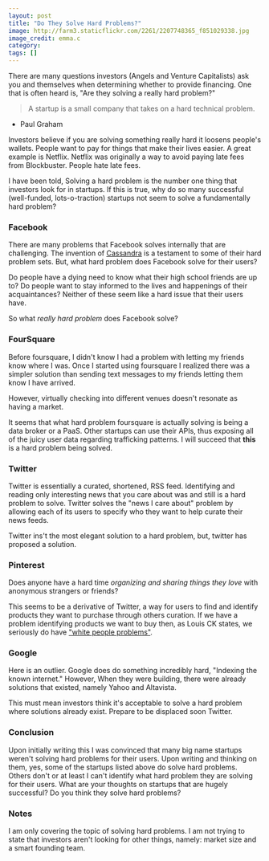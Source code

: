 ```yaml
---
layout: post
title: "Do They Solve Hard Problems?"
image: http://farm3.staticflickr.com/2261/2207748365_f851029338.jpg
image_credit: emma.c
category: 
tags: []
---
```


There are many questions investors (Angels and Venture Capitalists) ask you and themselves when determining whether to provide financing. One that is often heard is, "Are they solving a really hard problem?"

> A startup is a small company that takes on a hard technical problem.
- Paul Graham

Investors believe if you are solving something really hard it loosens people's wallets. People want to pay for things that make their lives easier. A great example is Netflix. Netflix was originally a way to avoid paying late fees from Blockbuster. People hate late fees.

I have been told, Solving a hard problem is the number one thing that investors look for in startups. If this is true, why do so many successful (well-funded, lots-o-traction) startups not seem to solve a fundamentally hard problem?

### Facebook
There are many problems that Facebook solves internally that are challenging. The invention of [Cassandra](http://en.wikipedia.org/wiki/Apache_Cassandra) is a testament to some of their hard problem sets. But, what hard problem does Facebook solve for their users?

Do people have a dying need to know what their high school friends are up to? Do people want to stay informed to the lives and happenings of their acquaintances? Neither of these seem like a hard issue that their users have. 

So what *really hard problem* does Facebook solve?

### FourSquare
Before foursquare, I didn't know I had a problem with letting my friends know where I was. Once I started using foursquare I realized there was a simpler solution than sending text messages to my friends letting them know I have arrived.

However, virtually checking into different venues doesn't resonate as having a market. 

It seems that what hard problem foursquare is actually solving is being a data broker or a PaaS. Other startups can use their APIs, thus exposing all of the juicy user data regarding trafficking patterns. I will succeed that **this** is a hard problem being solved.

### Twitter
Twitter is essentially a curated, shortened, RSS feed. Identifying and reading only interesting news that you care about was and still is a hard problem to solve. Twitter solves the "news I care about" problem by allowing each of its users to specify who they want to help curate their news feeds.

Twitter ins't the most elegant solution to a hard problem, but, twitter has proposed a solution.

### Pinterest
Does anyone have a hard time _organizing and sharing things they love_ with anonymous strangers or friends?

This seems to be a derivative of Twitter, a way for users to find and identify products they want to purchase through others curation. If we have a problem identifying products we want to buy then, as Louis CK states, we seriously do have ["white people problems"](http://www.youtube.com/watch?v=TG4f9zR5yzY).

### Google
Here is an outlier. Google does do something incredibly hard, "Indexing the known internet." However, When they were building, there were already solutions that existed, namely Yahoo and Altavista.

This must mean investors think it's acceptable to solve a hard problem where solutions already exist. Prepare to be displaced soon Twitter.

### Conclusion
Upon initially writing this I was convinced that many big name startups weren't solving hard problems for their users. Upon writing and thinking on them, yes, some of the startups listed above do solve hard problems. Others don't or at least I can't identify what hard problem they are solving for their users. What are your thoughts on startups that are hugely successful? Do you think they solve hard problems?

### Notes
I am only covering the topic of solving hard problems. I am not trying to state that investors aren't looking for other things, namely: market size and a smart founding team.
